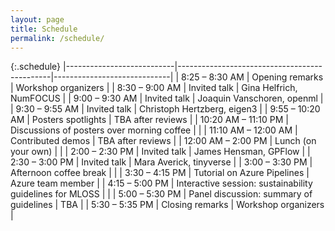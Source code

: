 ```yaml
---
layout: page
title: Schedule
permalink: /schedule/
---
```


{:.schedule}
|---------------------------|----------------------------------------------|-----------------------------|
| 8:25 &ndash; 8:30 AM      | Opening remarks                              | Workshop organizers         |
| 8:30 &ndash; 9:00 AM      | Invited talk                                 | Gina Helfrich, NumFOCUS     | 
| 9:00 &ndash; 9:30 AM      | Invited talk                                 | Joaquin Vanschoren, openml  |
| 9:30 &ndash; 9:55 AM      | Invited talk                                 | Christoph Hertzberg, eigen3 |
| 9:55 &ndash; 10:20 AM     | Posters spotlights                           | TBA after reviews           |
| 10:20 AM &ndash; 11:10 PM | Discussions of posters over morning coffee   |                             |
| 11:10 AM &ndash; 12:00 AM | Contributed demos                            | TBA after reviews           |
| 12:00 AM &ndash; 2:00 PM | Lunch (on your own)                          |                             |
| 2:00 &ndash; 2:30 PM    | Invited talk                                 | James Hensman, GPFlow       |
| 2:30 &ndash; 3:00 PM    | Invited talk                                 | Mara Averick, tinyverse     |
| 3:00 &ndash; 3:30 PM    | Afternoon coffee break                       |                             |
| 3:30 &ndash; 4:15 PM    | Tutorial on Azure Pipelines                  | Azure team member           |
| 4:15 &ndash; 5:00 PM    | Interactive session: sustainability guidelines for MLOSS |                 |
| 5:00 &ndash; 5:30 PM    | Panel discussion: summary of guidelines      | TBA                         |
| 5:30 &ndash; 5:35 PM    | Closing remarks                              | Workshop organizers         |
